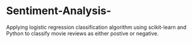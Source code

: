# Sentiment-Analysis-
Applying logistic regression classification algorithm using scikit-learn and Python to classify movie reviews as either postive or negative.

